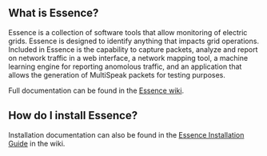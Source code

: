## What is Essence?
Essence is a collection of software tools that allow monitoring of electric grids. Essence is designed to identify anything that impacts grid operations. Included in Essence is the capability to capture packets, analyze and report on network traffic in a web interface, a network mapping tool, a machine learning engine for reporting anomolous traffic, and an application that allows the generation of MultiSpeak packets for testing purposes.

Full documentation can be found in the [Essence wiki](https://github.com/dpinney/essence/wiki).

## How do I install Essence?

Installation documentation can also be found in the [Essence Installation Guide](https://github.com/dpinney/essence/wiki/Essence-Installation-Guide) in the wiki.